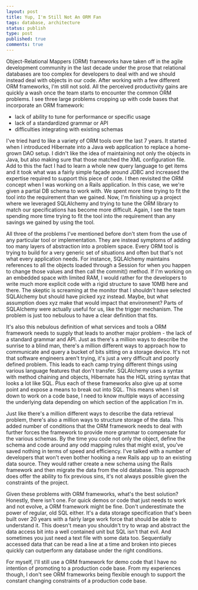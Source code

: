 ```yaml
---
layout: post
title: Yup, I'm Still Not An ORM Fan
tags: database, architecture
status: publish
type: post
published: true
comments: true
---
```

Object-Relational Mappers (ORM) frameworks have taken off in the agile development 
community in the last decade under the prose that relational databases are too 
complex for developers to deal with and we should instead deal with objects in our 
code. After working with a few different ORM frameworks, I\'m still not sold. All the 
perceived productivity gains are quickly a wash once the team starts to encounter the 
common ORM problems. I see three large problems cropping up with code bases that 
incorporate an ORM framework:

* lack of ability to tune for performance or specific usage
* lack of a standardized grammar or API
* difficulties integrating with existing schemas

<!--EndExcerpt-->

I\'ve tried hard to like a variety of ORM tools over the last 7 years. It started when 
I introduced Hibernate into a Java web application to replace a home-grown DAO setup. 
I didn\'t like the idea of maintaining not only the objects in Java, but also making 
sure that those matched the XML configuration file. Add to this the fact I had to learn 
a whole new query language to get items and it took what was a fairly simple façade 
around JDBC and increased the expertise required to support this piece of code. I then 
revisited the ORM concept when I was working on a Rails application. In this case, we 
we\'re given a partial DB schema to work with. We spent more time trying to fit the tool 
into the requirement than we gained. Now, I\'m finishing up a project where we leveraged 
SQLAlchemy and trying to tune the ORM library to match our specifications has become 
more difficult. Again, I see the team spending more time trying to fit the tool into 
the requirement than any savings we gained by using the tool.

All three of the problems I\'ve mentioned before don\'t stem from the use of any particular 
tool or implementation. They are instead symptoms of adding too many layers of abstraction 
into a problem space. Every ORM tool is trying to build for a very generic set of situations 
and often but that\'s not what every application needs. For instance, SQLAlchemy maintains 
references to all the objects loaded through a Session for when you happen to change those 
values and then call the commit() method. If I\'m working on an embedded space with limited 
RAM, I would rather for the developers to write much more explicit code with a rigid structure 
to save 10MB here and there. The skeptic is screaming at the monitor that I shouldn\'t have 
selected SQLAlchemy but should have picked xyz instead. Maybe, but what assumption does xyz 
make that would impact that environment? Parts of SQLAlchemy were actually useful for us, 
like the trigger mechanism. The problem is just too nebulous to have a clear definition that 
fits.

It\'s also this nebulous definition of what services and tools a ORM framework needs to supply 
that leads to another major problem - the lack of a standard grammar and API. Just as there\'s 
a million ways to describe the sunrise to a blind man, there\'s a million different ways 
to approach how to communicate and query a bucket of bits sitting on a storage device. It\'s 
not that software engineers aren\'t trying, it\'s just a very difficult and poorly defined problem. 
This leads to each camp trying different things using various language features that don\'t 
transfer. SQLAlchemy uses a syntax with method chaining and objects, Hibernate has the HQL 
string syntax that looks a lot like SQL. Plus each of these frameworks also give up at some 
point and expose a means to break out into SQL. This means when I sit down to work on a code 
base, I need to know multiple ways of accessing the underlying data depending on which section 
of the application I\'m in.

Just like there\'s a million different ways to describe the data retrieval problem, there\'s 
also a million ways to structure storage of the data. This added number of conditions that the 
ORM framework needs to deal with further forces the framework to provide more grammar to 
compensate for the various schemas. By the time you code not only the object, define the schema 
and code around any odd mapping rules that might exist, you\'ve saved nothing in terms of speed 
and efficiency. I\'ve talked with a number of developers that won\'t even bother hooking a new Rails 
app up to an existing data source. They would rather create a new schema using the Rails framework 
and then migrate the data from the old database. This approach does offer the ability to fix 
previous sins, it\'s not always possible given the constraints of the project.

Given these problems with ORM frameworks, what\'s the best solution? Honestly, there isn\'t one. 
For quick demos or code that just needs to work and not evolve, a ORM framework might be fine. 
Don\'t underestimate the power of regular, old SQL either. It\'s a data storage specification 
that\'s been built over 20 years with a fairly large work force that should be able to understand 
it. This doesn\'t mean you shouldn\'t try to wrap and abstract the data access bit into a well 
contained unit but SQL isn\'t that evil. And sometimes you just need a text file with some data 
too. Sequentially accessed data that can be read a line at a time and broken into pieces quickly 
can outperform any database under the right conditions.

For myself, I\'ll still use a ORM framework for demo code that I have no intention of promoting 
to a production code base. From my experiences though, I don\'t see ORM frameworks being flexible 
enough to support the constant changing constraints of a production code base.
